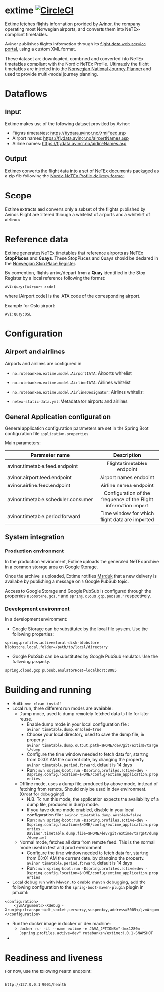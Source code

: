 # extime [![CircleCI](https://circleci.com/gh/entur/extime/tree/master.svg?style=svg)](https://circleci.com/gh/rutebanken/extime/tree/master)

Extime fetches flights information provided by [Avinor](https://avinor.no), the company operating most Norwegian airports, and converts them into NeTEx-compliant timetables.

Avinor publishes flights information through its [flight data web service portal](https://avinor.no/konsern/tjenester/flydata), using a custom XML format.

These dataset are downloaded, combined and converted into NeTEx timetables compliant with the [Nordic NeTEx Profile](https://enturas.atlassian.net/wiki/spaces/PUBLIC/pages/728891481/Nordic+NeTEx+Profile).
Ultimately the flight timetables are injected into the [Norwegian National Journey Planner](https://en-tur.no) and used to provide multi-modal journey planning. 

# Dataflows

## Input
Extime makes use of the following dataset provided by Avinor:
- Flights timetables: https://flydata.avinor.no/XmlFeed.asp
- Airport names: https://flydata.avinor.no/airportNames.asp
- Airline names: https://flydata.avinor.no/airlineNames.asp

## Output
Extimes converts the flight data into a set of NeTEx documents packaged as a zip file following the [Nordic NeTEx Profile delivery format](https://enturas.atlassian.net/wiki/spaces/PUBLIC/pages/728563782/General+information+NeTEx#Generalinformation:NeTEx-PublicationDeliveryExchanginginformation).

# Scope
Extime extracts and converts only a subset of the flights published by Avinor. Flight are filtered through a whitelist of airports and a whitelist of airlines.
 
# Reference data
Extime generates NeTEx timetables that reference airports as NeTEx **StopPlaces** and **Quays**. These StopPlaces and Quays should be declared in the [Norwegian Stop Place Register](https://stoppested.entur.org).

By convention, flights arrive/depart from a **Quay** identified in the Stop Register  by a local reference following the format:
```
AVI:Quay:[Airport code]
```
where [Airport code] is the IATA code of the corresponding airport.

Example for Oslo airport:
```
AVI:Quay:OSL
```

# Configuration

## Airport and airlines
Airports and airlines are configured in:

- `no.rutebanken.extime.model.AirportIATA`: Airports whitelist

- `no.rutebanken.extime.model.AirlineIATA`: Airlines whitelist

- `no.rutebanken.extime.model.AirlineDesignator`: Airlines whitelist

- `netex-static-data.yml`: Metadata for airports and airlines
 
## General Application configuration
General application configuration parameters are set in the Spring Boot configuration file `application.properties`

Main parameters:

| Parameter name                      |                           Description                           | 
|-------------------------------------|:---------------------------------------------------------------:|
| avinor.timetable.feed.endpoint      |                   Flights timetables endpoint                   |
| avinor.airport.feed.endpoint        |                     Airport names endpoint                      |
| avinor.airline.feed.endpoint        |                     Airline names endpoint                      |
| avinor.timetable.scheduler.consumer | Configuration of the frequency of the Flight information import |
| avinor.timetable.period.forward     |       Time window for which flight data are imported            |

## System integration

### Production environment

In the production environment, Extime uploads the generated NeTEx archive in a common storage area on Google Storage.

Once the archive is uploaded, Extime notifies [Marduk](https://github.com/entur/marduk) that a new delivery is available by publishing a message on a Google PubSub topic.

Access to Google Storage and Google PubSub is configured through the properties `blobstore.gcs.*` and `spring.cloud.gcp.pubsub.*` respectively.

### Development environment 
In a development environment:
 - Google Storage can be substituted by the local file system. Use the following properties:
```
spring.profiles.active=local-disk-blobstore
blobstore.local.folder=/path/to/local/directory
```
 
 - Google PubSub can be substituted by Google PubSub emulator. Use the following property:
```
spring.cloud.gcp.pubsub.emulatorHost=localhost:8085
```

# Building and running

* Build: `mvn clean install`
* Local run, three different run modes are available: 
    * Dump mode, used to dump remotely fetched data to file for later reuse.
        * Enable dump mode in your local configuration file : `avinor.timetable.dump.enabled=true`
        * Choose your local directory, used to save the dump file, in property : `avinor.timetable.dump.output.path=$HOME/dev/git/extime/target/dump`
        * Configure the time window needed to fetch data for, starting from 00:01 AM the current date, by changing the property: `avinor.timetable.period.forward`, default is 14 days
        * Run : `mvn spring-boot:run -Dspring.profiles.active=dev -Dspring.config.location=$HOME/config/extime_application.properties`
    * Offline mode, uses a dump file, produced by above mode, instead of fetching from remote. Should only be used in dev environment. (Great for debugging!)
        * N.B. To run this mode, the application expects the availability of a dump file, produced in dump mode.
        * If you have dump mode enabled, disable in your local configuration file : `avinor.timetable.dump.enabled=false`
        * Run : `mvn spring-boot:run -Dspring.profiles.active=dev -Dspring.config.location=$HOME/config/extime_application.properties -Davinor.timetable.dump.file=$HOME/dev/git/extime/target/dump/dump.xml`
    * Normal mode, fetches all data from remote feed. This is the normal mode used in test and prod environment.
        * Configure the time window needed to fetch data for, starting from 00:01 AM the current date, by changing the property: `avinor.timetable.period.forward`, default is 14 days 
        * Run : `mvn spring-boot:run -Dspring.profiles.active=dev -Dspring.config.location=$HOME/config/extime_application.properties`
* Local debug run with Maven, to enable maven debugging, add the following configuration to the `spring-boot-maven-plugin` plugin in pm.xml:
```
<configuration>
    <jvmArguments>-Xdebug -Xrunjdwp:transport=dt_socket,server=y,suspend=y,address=5005</jvmArguments>
</configuration>
```
* Run the docker image in docker on dev machine:
     * `docker run -it --name extime -e JAVA_OPTIONS="-Xmx1280m -Dspring.profiles.active=dev" rutebanken/extime:0.0.1-SNAPSHOT`
* 
# Readiness and liveness

For now, use the following health endpoint:

```

http://127.0.0.1:9001/health

```

